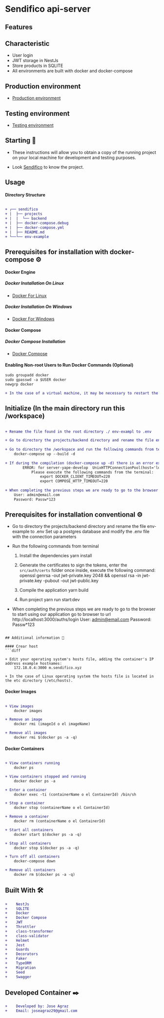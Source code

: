 # Sendifico api-server

## Features

## Characteristic
* User login
* JWT storage in NestJs
* Store products in SQLITE
* All environments are built with docker and docker-compose

## Production environment
* [Production environment](http://localhost:3000/api/auths/login)

## Testing environment
* [Testing environment](http://localhost:3000/api/auths/login)

## Starting 🚀

*  These instructions will allow you to obtain a copy of the running project on your local machine for development and testing purposes.

* Look [Sendifico]() to know the project.

## Usage

#### Directory Structure
```diff

+ ┌── sendifico
+ |  ├── projects
+ |  |  └── backend
+ |  ├── docker-compose.debug
+ |  ├── docker-compose.yml
+ |  ├── README.md
+ └──└── env-example

```

## Prerequisites for installation with docker-compose ⚙️

#### Docker Engine

##### Docker Installation On Linux
* [Docker For Linux](https://docs.docker.com/install/linux/docker-ce/ubuntu/)

##### Docker Installation On Windows
* [Docker For Windows](https://docs.docker.com/docker-for-windows/install/)

#### Docker Compose

##### Docker Compose Installation
* [Docker Compose](https://docs.docker.com/compose/install/)

#### Enabling Non-root Users to Run Docker Commands (Optional)
```diff
sudo groupadd docker
sudo gpasswd -a $USER docker
newgrp docker

+ In the case of a virtual machine, it may be necessary to restart the virtual machine for the changes to take effect.

```

## Initialize (In the main directory run this /workspace)

```diff

+ Rename the file found in the root directory ./ env-exampl to .env

+ Go to directory the projects/backend directory and rename the file env-example to .env
    
+ Go to directory the /workspace and run the following commands from terminal
    docker-compose up --build -d
    
+ If during the compilation (docker-compose up -d) there is an error example: 
        ERROR: for server-yape-develop  UnixHTTPConnectionPool(host='localhost', port=None): Read timed out. (read timeout=60))
            Please execute the following commands from the terminal:
                export DOCKER_CLIENT_TIMEOUT=220
                export COMPOSE_HTTP_TIMEOUT=220    
    
+ When completing the previous steps we are ready to go to the browser to start using our application go to browser to url http://localhost:3000/auths/login
    User: admin@email.com
    Password: Passw*123
```

## Prerequisites for installation conventional ⚙️

+ Go to directory the projects/backend directory and rename the file env-example to .env
    Set up a postgres database and modify the .env file with the connection parameters
    
+ Run the following commands from terminal
    
    1. Install the dependencies
        yarn install
        
    2. Generate the certificates to sign the tokens, enter the `src/auth/certs` folder once inside, execute the following command:
        openssl genrsa -out jwt-private.key 2048 && openssl rsa -in jwt-private.key -pubout -out jwt-public.key
    
    3. Compile the application
        yarn build
    
    4. Run project
          yarn run start:dev
    
+ When completing the previous steps we are ready to go to the browser to start using our application go to browser to url http://localhost:3000/auths/login
    User: admin@email.com
    Password: Passw*123
```

## Additional information 📖

#### Crear host
```diff

+ Edit your operating system's hosts file, adding the container's IP address example hostnames:
    172.18.0.4:3000 m.sendifico.xyz

+ In the case of Linux operating system the hosts file is located in the etc directory (/etc/hosts).

```

#### Docker Images
```diff

+ View images
    docker images

+ Remove an image
    docker rmi (imageId o el imageName)

+ Remove all images
    docker rmi $(docker ps -a -q)

```

#### Docker Containers
```diff

+ View containers running
    docker ps

+ View containers stopped and running
    docker docker ps -a

+ Enter a container
    docker exec -ti (containerName o el ContainerId) /bin/sh

+ Stop a container
    docker stop (containerName o el ContainerId)

+ Remove a container
    docker rm (containerName o el ContainerId)

+ Start all containers
    docker start $(docker ps -a -q)

+ Stop all containers
    docker stop $(docker ps -a -q)

+ Turn off all containers
    docker-compose down

+ Remove all containers
    docker rm $(docker ps -a -q)

```

## Built With 🛠️
```diff
+    NestJs
+    SQLITE
+    Docker
+    Docker Compose
+    JWT
+    Throttler
+    class-transformer
+    class-validator
+    Helmet
+    Jest
+    Guards
+    Decorators
+    Faker
+    TypeORM
+    Migration
+    Seed
+    Swagger
```

## Developed Container ✒️
```diff
+    Developed by: Jose Agraz
+    Email: joseagraz29@gmail.com
```
